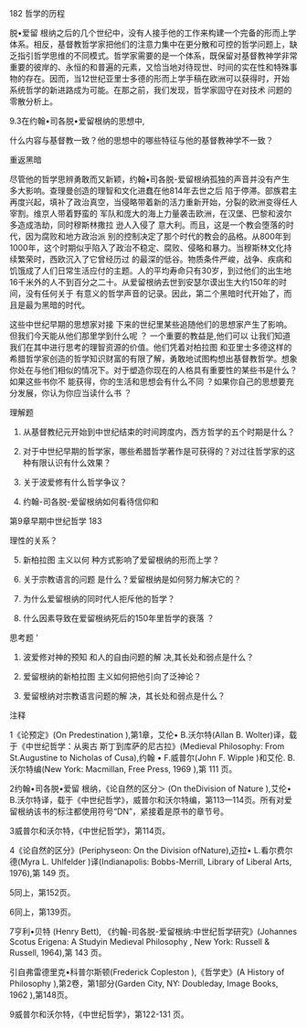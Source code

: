 182 哲学的历程

脱•爱留 根纳之后的几个世纪中，没有人接手他的工作来构建一个完备的形而上学体系。相反，基督教哲学家把他们的注意力集中在更分散和可控的哲学问题上，缺乏指引哲学思维的不同模式。哲学家需要的是一个体系，既保留对基督教神学非常重要的彼岸的、永恒的和普遍的元素，又恰当地对待现世、时间的实在性和特殊事物的存在。因而，当12世纪亚里士多德的形而上学手稿在欧洲可以获得时，开始系统哲学的新进路成为可能。在那之前，我们发现，哲学家固守在对技术 问题的零散分析上。

9.3在约翰•司各脱•爱留根纳的思想中,

什么内容与基督教一致？他的思想中的哪些特征与他的基督教神学不一致？

重返黑暗

尽管他的哲学思辨勇敢而又新颖，约翰•司各脱-爱留根纳孤独的声音并没有产生多大影响。查理曼创造的理智和文化进蠢在他814年去世之后 陷于停滞。部族君主再度兴起，填补了政治真空，当侵略带着新的活力重新开始，分裂的欧洲变得任人宰割。维京人带着野蛮的 军队和庞大的海上力量袭击欧洲，在汉堡、巴黎和波尔多造成浩劫，同时穆斯林撒拉 逊人入侵了 意大利。而且，这是一个教会堕落的时代，因为腐败和地方政治派 别的控制决定了那个时代的教会的品格。从800年到1000年，这个时期似乎陷入了政治不稳定、腐败、侵略和暴力。当穆斯林文化持续繁荣时，西欧沉入了它曾经历过 的最深的低谷。物质条件严峻，战争、疾病和饥饿成了人们日常生活应付的主题。人的平均寿命只有30岁，到过他们的出生地16千米外的人不到百分之二十。从爱留根纳去世到安瑟尔谟出生大约150年的时间，没有任何关于 有意义的哲学声音的记录。因此，第二个黑暗时代开始了，而且是最为黑暗的时代。

这些中世纪早期的思想家对接 下来的世纪里某些追随他们的思想家产生了影响。但我们今天能从他们那里学到什么呢 ？ 一个重要的教益是,他们可以 让我们知道我们在其中进行思考的理智资源的价值。他们凭着对柏拉图 和亚里士多德这样的希腊哲学家创造的哲学知识财富的有限了解，勇敢地试图构想出基督教哲学。想象你处在与他们相似的情况下。对于塑造你现在的人格具有重要性的某些书是什么？如果这些书你不 能获得，你的生活和思想会有什么不同 ？如果你自己的思想要充分发展，你认为你应当读什么书 ？

理解题

1. 从基督教纪元开始到中世纪结束的时间跨度内，西方哲学的五个时期是什么？

2. 对于中世纪早期的哲学家，哪些希腊哲学著作是可获得的？对过往哲学家的这种有限认识有什么效果？

3. 关于波爱修有什么哲学争议？

4. 约翰-司各脱-爱留根纳如何看待信仰和

第9章早期中世纪哲学 183

理性的关系？

5. 新柏拉图 主义以何 种方式影响了爱留根纳的形而上学？

6. 关于宗教语言的问题 是什么？爱留根纳是如何努力解决它的？

7. 为什么爱留根纳的同时代人拒斥他的哲学？

8. 什么因素导致在爱留根纳死后的150年里哲学的衰落 ？

思考题 '

1. 波爱修对神的预知 和人的自由问题的解 决,其长处和弱点是什么？

2. 爱留根纳的新柏拉图 主义如何把他引向了泛神论？

3. 爱留根纳对宗教语言问题的解 决，其长处和弱点是什么？

注释

1《论预定》(On Predestination ),第1章，艾伦• B.沃尔特(Allan  B. Wolter)译，载于《中世纪哲学：从奥古 斯丁到库萨的尼古拉》(Medieval  Philosophy:  From St.Augustine  to Nicholas  of Cusa),约翰 • F.威普尔(John F. Wipple )和艾伦. B.沃尔特编(New  York:  Macmillan, Free Press,  1969 ),第 111 页。

2约翰•司各脱•爱留 根纳，《论自然的区分＞ (On theDivision  of Nature  ),艾伦• B.沃尔特译，载于《中世纪哲学》，威普尔和沃尔特编，第113—114页。所有对爱留根纳该书的标注都使用符号“DN”，紧接着是原书的章节号。

3威普尔和沃尔特，《中世纪哲学》，第114页。

4《论自然的区分》(Periphyseon:  On the Division  ofNature),迈拉• L.看尔费尔德(Myra  L. Uhlfelder )译(Indianapolis:  Bobbs-Merrill,  Library  of Liberal  Arts, 1976),第 149 页。

5同上，第152页。

6同上，第139页。

7亨利•贝特 (Henry  Bett), 《约翰-司各脱-爱留根纳:中世纪哲学研究》(Johannes  Scotus Erigena:  A Studyin Medieval  Philosophy , New York: Russell  & Russell, 1964),第 143 页。

引自弗雷德里克•科普尔斯顿(Frederick  Copleston ),《哲学史》(A History of Philosophy ),第2卷，第1部分(Garden  City, NY: Doubleday,  Image  Books,  1962 ),第148页。

9威普尔和沃尔特，《中世纪哲学》，第122-131 页。

